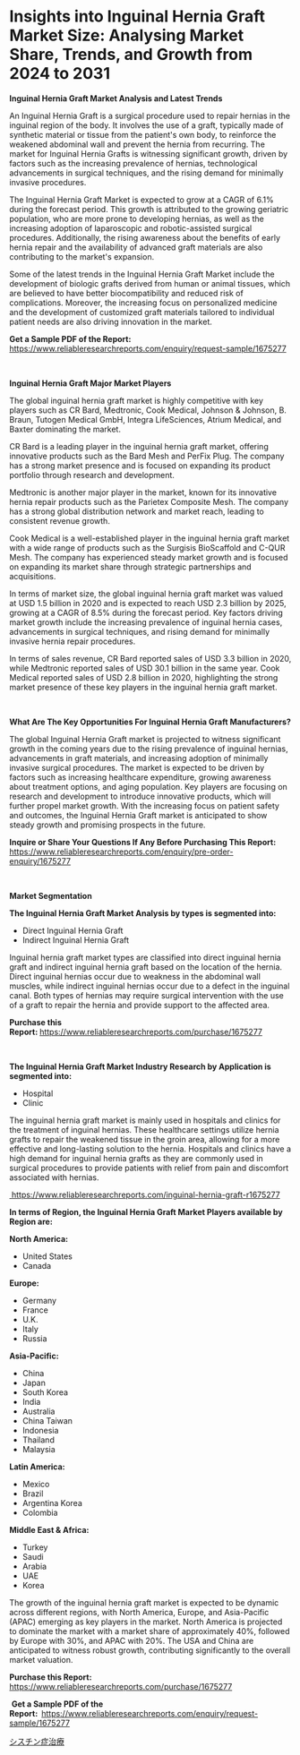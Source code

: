 <p><h1>Insights into Inguinal Hernia Graft Market Size: Analysing Market Share, Trends, and Growth from 2024 to 2031</h1></p><p><strong>Inguinal Hernia Graft Market Analysis and Latest Trends</strong></p>
<p><p>An Inguinal Hernia Graft is a surgical procedure used to repair hernias in the inguinal region of the body. It involves the use of a graft, typically made of synthetic material or tissue from the patient's own body, to reinforce the weakened abdominal wall and prevent the hernia from recurring. The market for Inguinal Hernia Grafts is witnessing significant growth, driven by factors such as the increasing prevalence of hernias, technological advancements in surgical techniques, and the rising demand for minimally invasive procedures.</p><p>The Inguinal Hernia Graft Market is expected to grow at a CAGR of 6.1% during the forecast period. This growth is attributed to the growing geriatric population, who are more prone to developing hernias, as well as the increasing adoption of laparoscopic and robotic-assisted surgical procedures. Additionally, the rising awareness about the benefits of early hernia repair and the availability of advanced graft materials are also contributing to the market's expansion.</p><p>Some of the latest trends in the Inguinal Hernia Graft Market include the development of biologic grafts derived from human or animal tissues, which are believed to have better biocompatibility and reduced risk of complications. Moreover, the increasing focus on personalized medicine and the development of customized graft materials tailored to individual patient needs are also driving innovation in the market.</p></p>
<p><strong>Get a Sample PDF of the Report:&nbsp;</strong> <a href="https://www.reliableresearchreports.com/enquiry/request-sample/1675277">https://www.reliableresearchreports.com/enquiry/request-sample/1675277</a></p>
<p>&nbsp;</p>
<p><strong>Inguinal Hernia Graft Major Market Players</strong></p>
<p><p>The global inguinal hernia graft market is highly competitive with key players such as CR Bard, Medtronic, Cook Medical, Johnson & Johnson, B. Braun, Tutogen Medical GmbH, Integra LifeSciences, Atrium Medical, and Baxter dominating the market.</p><p>CR Bard is a leading player in the inguinal hernia graft market, offering innovative products such as the Bard Mesh and PerFix Plug. The company has a strong market presence and is focused on expanding its product portfolio through research and development.</p><p>Medtronic is another major player in the market, known for its innovative hernia repair products such as the Parietex Composite Mesh. The company has a strong global distribution network and market reach, leading to consistent revenue growth.</p><p>Cook Medical is a well-established player in the inguinal hernia graft market with a wide range of products such as the Surgisis BioScaffold and C-QUR Mesh. The company has experienced steady market growth and is focused on expanding its market share through strategic partnerships and acquisitions.</p><p>In terms of market size, the global inguinal hernia graft market was valued at USD 1.5 billion in 2020 and is expected to reach USD 2.3 billion by 2025, growing at a CAGR of 8.5% during the forecast period. Key factors driving market growth include the increasing prevalence of inguinal hernia cases, advancements in surgical techniques, and rising demand for minimally invasive hernia repair procedures.</p><p>In terms of sales revenue, CR Bard reported sales of USD 3.3 billion in 2020, while Medtronic reported sales of USD 30.1 billion in the same year. Cook Medical reported sales of USD 2.8 billion in 2020, highlighting the strong market presence of these key players in the inguinal hernia graft market.</p></p>
<p>&nbsp;</p>
<p><strong>What Are The Key Opportunities For Inguinal Hernia Graft Manufacturers?</strong></p>
<p><p>The global Inguinal Hernia Graft market is projected to witness significant growth in the coming years due to the rising prevalence of inguinal hernias, advancements in graft materials, and increasing adoption of minimally invasive surgical procedures. The market is expected to be driven by factors such as increasing healthcare expenditure, growing awareness about treatment options, and aging population. Key players are focusing on research and development to introduce innovative products, which will further propel market growth. With the increasing focus on patient safety and outcomes, the Inguinal Hernia Graft market is anticipated to show steady growth and promising prospects in the future.</p></p>
<p><strong>Inquire or Share Your Questions If Any Before Purchasing This Report:</strong> <a href="https://www.reliableresearchreports.com/enquiry/pre-order-enquiry/1675277">https://www.reliableresearchreports.com/enquiry/pre-order-enquiry/1675277</a></p>
<p>&nbsp;</p>
<p><strong>Market Segmentation</strong></p>
<p><strong>The Inguinal Hernia Graft Market Analysis by types is segmented into:</strong></p>
<p><ul><li>Direct Inguinal Hernia Graft</li><li>Indirect Inguinal Hernia Graft</li></ul></p>
<p><p>Inguinal hernia graft market types are classified into direct inguinal hernia graft and indirect inguinal hernia graft based on the location of the hernia. Direct inguinal hernias occur due to weakness in the abdominal wall muscles, while indirect inguinal hernias occur due to a defect in the inguinal canal. Both types of hernias may require surgical intervention with the use of a graft to repair the hernia and provide support to the affected area.</p></p>
<p><strong>Purchase this Report:&nbsp;</strong><a href="https://www.reliableresearchreports.com/purchase/1675277">https://www.reliableresearchreports.com/purchase/1675277</a></p>
<p>&nbsp;</p>
<p><strong>The Inguinal Hernia Graft Market Industry Research by Application is segmented into:</strong></p>
<p><ul><li>Hospital</li><li>Clinic</li></ul></p>
<p><p>The inguinal hernia graft market is mainly used in hospitals and clinics for the treatment of inguinal hernias. These healthcare settings utilize hernia grafts to repair the weakened tissue in the groin area, allowing for a more effective and long-lasting solution to the hernia. Hospitals and clinics have a high demand for inguinal hernia grafts as they are commonly used in surgical procedures to provide patients with relief from pain and discomfort associated with hernias.</p></p>
<p><a href="https://www.reliableresearchreports.com/inguinal-hernia-graft-r1675277">&nbsp;https://www.reliableresearchreports.com/inguinal-hernia-graft-r1675277</a></p>
<p><strong>In terms of Region, the Inguinal Hernia Graft Market Players available by Region are:</strong></p>
<p>
    <p> <strong> North America: </strong>
        <ul>
            <li>United States</li>
            <li>Canada</li>
        </ul>
        </p> 
    <p> <strong> Europe: </strong>
        <ul>
            <li>Germany</li>
            <li>France</li>
            <li>U.K.</li>
            <li>Italy</li>
            <li>Russia</li>
        </ul>
        </p> 
    <p> <strong> Asia-Pacific: </strong>
        <ul>
            <li>China</li>
            <li>Japan</li>
            <li>South Korea</li>
            <li>India</li>
            <li>Australia</li>
            <li>China Taiwan</li>
            <li>Indonesia</li>
            <li>Thailand</li>
            <li>Malaysia</li>
        </ul>
        </p> 
    <p> <strong> Latin America: </strong>
        <ul>
            <li>Mexico</li>
            <li>Brazil</li>
            <li>Argentina Korea</li>
            <li>Colombia</li>
        </ul>
        </p> 
    <p> <strong> Middle East & Africa: </strong>
        <ul>
            <li>Turkey</li>
            <li>Saudi</li>
            <li>Arabia</li>
            <li>UAE</li>
            <li>Korea</li>
        </ul>
    </p>
    </p>
<p><p>The growth of the inguinal hernia graft market is expected to be dynamic across different regions, with North America, Europe, and Asia-Pacific (APAC) emerging as key players in the market. North America is projected to dominate the market with a market share of approximately 40%, followed by Europe with 30%, and APAC with 20%. The USA and China are anticipated to witness robust growth, contributing significantly to the overall market valuation.</p></p>
<p><strong>Purchase this Report: </strong><a href="https://www.reliableresearchreports.com/purchase/1675277">https://www.reliableresearchreports.com/purchase/1675277</a></p>
<p>&nbsp;<strong>Get a Sample PDF of the Report:&nbsp;&nbsp;</strong><a href="https://www.reliableresearchreports.com/enquiry/request-sample/1675277">https://www.reliableresearchreports.com/enquiry/request-sample/1675277</a></p>
<p><strong></strong></p>
<p><p><a href="https://github.com/sghwr779811674/Market-Research-Report-List-3/blob/main/2173487182409.md">シスチン症治療</a></p></p>